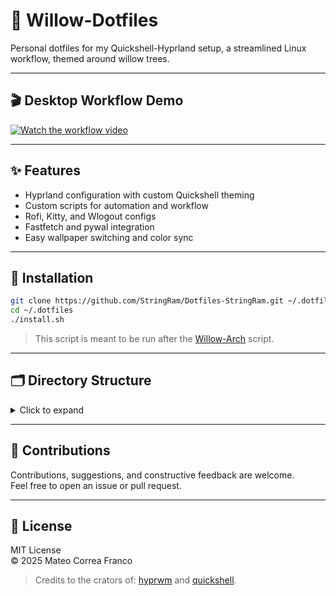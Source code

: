 # 🌿 Willow-Dotfiles

Personal dotfiles for my Quickshell-Hyprland setup, a streamlined Linux workflow, themed around willow trees.

---

## 🎬 Desktop Workflow Demo

<!-- Replace the link below with your actual video or GIF when ready -->
[![Watch the workflow video](https://img.shields.io/badge/Watch-Workflow%20Video-blue?logo=youtube)](https://your.video.link.here)

---

## ✨ Features

- Hyprland configuration with custom Quickshell theming
- Custom scripts for automation and workflow
- Rofi, Kitty, and Wlogout configs
- Fastfetch and pywal integration
- Easy wallpaper switching and color sync

---

## 🚀 Installation

```sh
git clone https://github.com/StringRam/Dotfiles-StringRam.git ~/.dotfiles
cd ~/.dotfiles
./install.sh
```
> This script is meant to be run after the [Willow-Arch](https://github.com/StringRam/Willow-arch) script.

---

## 🗂️ Directory Structure

<details>
<summary>Click to expand</summary>

```
Dotfiles/
├── hypr/           # Hyprland configs and scripts
├── kitty/          # Kitty terminal themes and sessions
├── rofi/           # Rofi launcher themes
├── swaync/         # Swaync notification center configs
├── wal/            # Pywal templates for color syncing
├── waybar/         # Waybar status bar configs
└── fastfetch/      # Fastfetch config for system info
```
</details>

---

## 🤝 Contributions

Contributions, suggestions, and constructive feedback are welcome.  
Feel free to open an issue or pull request.

---

## 📜 License

MIT License  
© 2025 Mateo Correa Franco

> Credits to the crators of: [hyprwm](https://github.com/hyprwm) and [quickshell](https://github.com/quickshell-mirror/quickshell).

